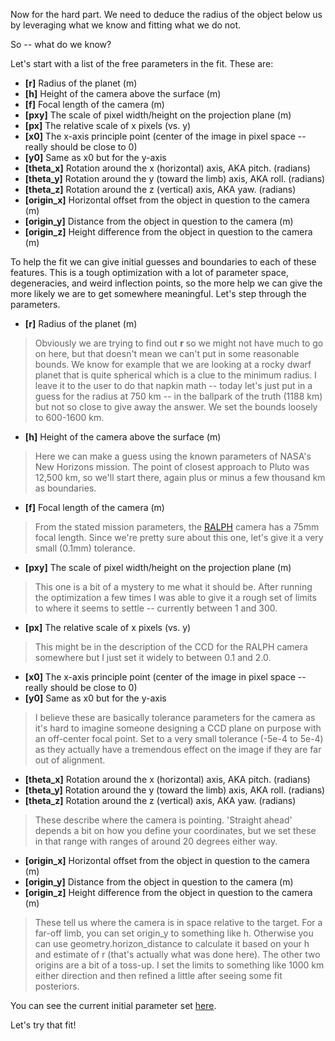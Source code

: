 Now for the hard part. We need to deduce the radius of the object below us by leveraging what we know and fitting what we do not.

So -- what do we know?

Let's start with a list of the free parameters in the fit. These are:
- **[r]** Radius of the planet (m)
- **[h]** Height of the camera above the surface (m)
- **[f]** Focal length of the camera (m)
- **[pxy]** The scale of pixel width/height on the projection plane (m)
- **[px]** The relative scale of x pixels (vs. y)
- **[x0]** The x-axis principle point (center of the image in pixel space -- really should be close to 0)
- **[y0]** Same as x0 but for the y-axis
- **[theta_x]** Rotation around the x (horizontal) axis, AKA pitch. (radians)
- **[theta_y]** Rotation around the y (toward the limb) axis, AKA roll. (radians)
- **[theta_z]** Rotation around the z (vertical) axis, AKA yaw. (radians)
- **[origin_x]** Horizontal offset from the object in question to the camera (m)
- **[origin_y]** Distance from the object in question to the camera (m)
- **[origin_z]** Height difference from the object in question to the camera (m)

To help the fit we can give initial guesses and boundaries to each of these features. This is a tough optimization with a lot of parameter space, degeneracies, and weird inflection points, so the more help we can give the more likely we are to get somewhere meaningful. Let's step through the parameters.

- **[r]** Radius of the planet (m)
  
> Obviously we are trying to find out **r** so we might not have much to go on here, but that doesn't mean we can't put in some reasonable bounds. We know for example that we are looking at a rocky dwarf planet that is quite spherical which is a clue to the minimum radius. I leave it to the user to do that napkin math -- today let's just put in a guess for the radius at 750 km -- in the ballpark of the truth (1188 km) but not so close to give away the answer. We set the bounds loosely to 600-1600 km.

- **[h]** Height of the camera above the surface (m)

> Here we can make a guess using the known parameters of NASA's New Horizons mission. The point of closest approach to Pluto was 12,500 km, so we'll start there, again plus or minus a few thousand km as boundaries.

- **[f]** Focal length of the camera (m)

> From the stated mission parameters, the [RALPH](https://www.boulder.swri.edu/pkb/ssr/ssr-ralph.pdf) camera has a 75mm focal length. Since we're pretty sure about this one, let's give it a very small (0.1mm) tolerance.

- **[pxy]** The scale of pixel width/height on the projection plane (m)

> This one is a bit of a mystery to me what it should be. After running the optimization a few times I was able to give it a rough set of limits to where it seems to settle -- currently between 1 and 300.

- **[px]** The relative scale of x pixels (vs. y)

> This might be in the description of the CCD for the RALPH camera somewhere but I just set it widely to between 0.1 and 2.0.

- **[x0]** The x-axis principle point (center of the image in pixel space -- really should be close to 0)
- **[y0]** Same as x0 but for the y-axis

> I believe these are basically tolerance parameters for the camera as it's hard to imagine someone designing a CCD plane on purpose with an off-center focal point. Set to a very small tolerance (-5e-4 to 5e-4) as they actually have a tremendous effect on the image if they are far out of alignment.

- **[theta_x]** Rotation around the x (horizontal) axis, AKA pitch. (radians)
- **[theta_y]** Rotation around the y (toward the limb) axis, AKA roll. (radians)
- **[theta_z]** Rotation around the z (vertical) axis, AKA yaw. (radians)

> These describe where the camera is pointing. 'Straight ahead' depends a bit on how you define your coordinates, but we set these in that range with ranges of around 20 degrees either way.

- **[origin_x]** Horizontal offset from the object in question to the camera (m)
- **[origin_y]** Distance from the object in question to the camera (m)
- **[origin_z]** Height difference from the object in question to the camera (m)

> These tell us where the camera is in space relative to the target. For a far-off limb, you can set origin_y to something like h. Otherwise you can use geometry.horizon_distance to calculate it based on your h and estimate of r (that's actually what was done here). The other two origins are a bit of a toss-up. I set the limits to something like 1000 km either direction and then refined a little after seeing some fit posteriors.

You can see the current initial parameter set [here](https://github.com/bogsdarking/planet_ruler/blob/c8c0a39cae7712363491bc60c861d1a2e410b745/config/pluto-new-horizons.yaml).

Let's try that fit!